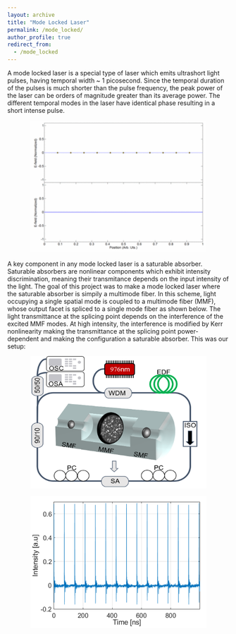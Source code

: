 ```yaml
---
layout: archive
title: "Mode Locked Laser"
permalink: /mode_locked/
author_profile: true
redirect_from:
  - /mode_locked
--- 
```

A mode locked laser is a special type of laser which emits ultrashort light pulses, having temporal width ~ 1 picosecond. Since the temporal duration of the pulses is much shorter than the pulse frequency, the peak power of the laser can be orders of magnitude greater than its average power. The different temporal modes in the laser have identical phase resulting in a short intense pulse.

<p align="center">
  <img src='/images/Mode_locking_example.gif' width="400" height="300">
</p>
A key component in any mode locked laser is a saturable absorber. Saturable absorbers are nonlinear components which exhibit intensity discrimination, meaning their transmitance depends on the input intensity of the light. The goal of this project was to make a mode locked laser where the saturable absorber is simpily a multimode fiber. In this scheme, light occupying a single spatial mode is coupled to a multimode fiber (MMF), whose output facet is spliced to a single mode fiber as shown below. The light transmittance at the splicing point depends on the interference of the excited MMF modes. At high intensity, the interference is modified by Kerr nonlinearity making the transmittance at the splicing point power-dependent and making the configuration a saturable absorber. This was our setup:
<p align="center">
  <img src='/images/Setup.png' width="400" height="300">
</p>
<p align="center">
  <img src='/images/mode_locked_results.png' width="400" height="300">
</p>
 

